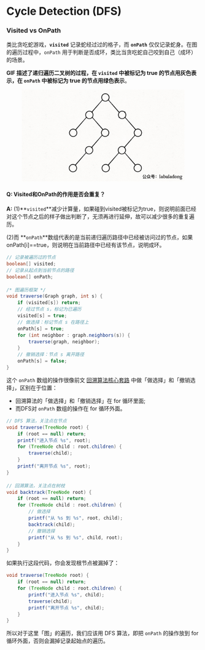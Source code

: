 # Cycle Detection (DFS)

### Visited vs OnPath

类比贪吃蛇游戏，**`visited`** 记录蛇经过过的格子，而 **`onPath`** 仅仅记录蛇身。在图的遍历过程中，`onPath` 用于判断是否成环，类比当贪吃蛇自己咬到自己（成环）的场景。

**GIF 描述了递归遍历二叉树的过程，在 `visited` 中被标记为 true 的节点用灰色表示，在 `onPath` 中被标记为 true 的节点用绿色表示**。

<figure><img src="../../../../.gitbook/assets/1 (1).gif" alt=""><figcaption></figcaption></figure>

#### Q: Visited和OnPath的作用是否会重复？

**A:** (1)**`visited`**减少计算量，如果碰到visited被标记为true，则说明前面已经对这个节点之后的样子做出判断了，无须再进行延伸，故可以减少很多的重复遍历。&#x20;

(2)而 **`onPath`**数组代表的是当前递归遍历路径中已经被访问过的节点，如果 onPath\[i]==true，则说明在当前路径中已经有该节点，说明成环。

```java
// 记录被遍历过的节点
boolean[] visited;
// 记录从起点到当前节点的路径
boolean[] onPath;

/* 图遍历框架 */
void traverse(Graph graph, int s) {
    if (visited[s]) return;
    // 经过节点 s，标记为已遍历
    visited[s] = true;
    // 做选择：标记节点 s 在路径上
    onPath[s] = true;
    for (int neighbor : graph.neighbors(s)) {
        traverse(graph, neighbor);
    }
    // 撤销选择：节点 s 离开路径
    onPath[s] = false;
}

```

这个 `onPath` 数组的操作很像前文 [回溯算法核心套路](https://labuladong.github.io/algo/di-ling-zh-bfe1b/hui-su-sua-c26da/) 中做「做选择」和「撤销选择」，区别在于位置：

* 回溯算法的「做选择」和「撤销选择」在 for 循环里面;
* 而DFS对 `onPath` 数组的操作在 for 循环外面。

```java
// DFS 算法，关注点在节点
void traverse(TreeNode root) {
    if (root == null) return;
    printf("进入节点 %s", root);
    for (TreeNode child : root.children) {
        traverse(child);
    }
    printf("离开节点 %s", root);
}

// 回溯算法，关注点在树枝
void backtrack(TreeNode root) {
    if (root == null) return;
    for (TreeNode child : root.children) {
        // 做选择
        printf("从 %s 到 %s", root, child);
        backtrack(child);
        // 撤销选择
        printf("从 %s 到 %s", child, root);
    }
}

```

如果执行这段代码，你会发现根节点被漏掉了：

```java
void traverse(TreeNode root) {
    if (root == null) return;
    for (TreeNode child : root.children) {
        printf("进入节点 %s", child);
        traverse(child);
        printf("离开节点 %s", child);
    }
}

```

所以对于这里「图」的遍历，我们应该用 DFS 算法，即把 `onPath` 的操作放到 for 循环外面，否则会漏掉记录起始点的遍历。
